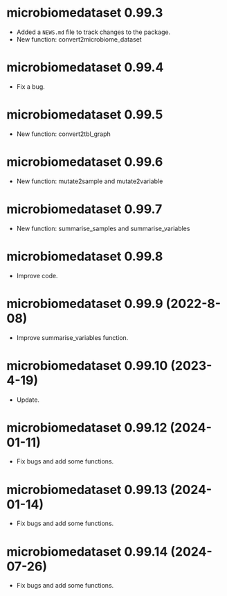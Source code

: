 # microbiomedataset 0.99.3

* Added a `NEWS.md` file to track changes to the package.
* New function: convert2microbiome_dataset

# microbiomedataset 0.99.4

* Fix a bug.

# microbiomedataset 0.99.5

* New function: convert2tbl_graph

# microbiomedataset 0.99.6

* New function: mutate2sample and mutate2variable

# microbiomedataset 0.99.7

* New function: summarise_samples and summarise_variables

# microbiomedataset 0.99.8

* Improve code.

# microbiomedataset 0.99.9 (2022-8-08)

* Improve summarise_variables function.

# microbiomedataset 0.99.10 (2023-4-19)

* Update.

# microbiomedataset 0.99.12 (2024-01-11)

* Fix bugs and add some functions.

# microbiomedataset 0.99.13 (2024-01-14)

* Fix bugs and add some functions.

# microbiomedataset 0.99.14 (2024-07-26)

* Fix bugs and add some functions.



